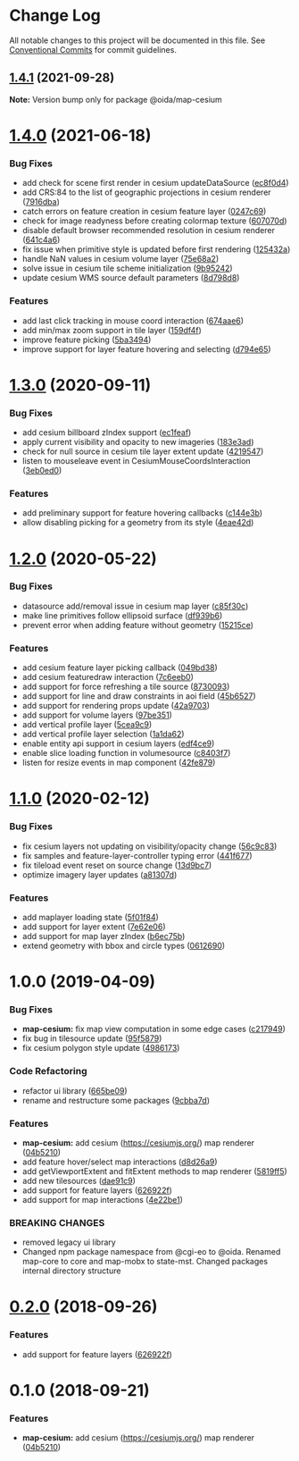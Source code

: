 # Change Log

All notable changes to this project will be documented in this file.
See [Conventional Commits](https://conventionalcommits.org) for commit guidelines.

## [1.4.1](https://gitlab.dev.eoss-cloud.it/frontend/oida/compare/@oida/map-cesium@1.4.0...@oida/map-cesium@1.4.1) (2021-09-28)

**Note:** Version bump only for package @oida/map-cesium





# [1.4.0](https://gitlab.dev.eoss-cloud.it/frontend/oida/compare/@oida/map-cesium@1.3.0...@oida/map-cesium@1.4.0) (2021-06-18)


### Bug Fixes

* add check for scene first render in cesium updateDataSource ([ec8f0d4](https://gitlab.dev.eoss-cloud.it/frontend/oida/commit/ec8f0d4883be8c9fe27f07ce8d98cff7ccfdbe83))
* add CRS:84 to the list of geographic projections in cesium renderer ([7916dba](https://gitlab.dev.eoss-cloud.it/frontend/oida/commit/7916dba6cc74c9e4cf3af030f1e930601aec3afd))
* catch errors on feature creation in cesium feature layer ([0247c69](https://gitlab.dev.eoss-cloud.it/frontend/oida/commit/0247c696d5d2554e716d783fda43900102dd3a02))
* check for image readyness before creating colormap texture ([607070d](https://gitlab.dev.eoss-cloud.it/frontend/oida/commit/607070dadd7e516d2907f4ac9067cadcd2518e70))
* disable default browser recommended resolution in cesium renderer ([641c4a6](https://gitlab.dev.eoss-cloud.it/frontend/oida/commit/641c4a610034db842a15e4ed155664feaa7d9517))
* fix issue when primitive style is updated before first rendering ([125432a](https://gitlab.dev.eoss-cloud.it/frontend/oida/commit/125432ab1f769b48196323188c62a3d2f687843f))
* handle NaN values in cesium volume layer ([75e68a2](https://gitlab.dev.eoss-cloud.it/frontend/oida/commit/75e68a2fbefe7e2bd9541595ea7b7ffd80e0548e))
* solve issue in cesium tile scheme initialization ([9b95242](https://gitlab.dev.eoss-cloud.it/frontend/oida/commit/9b95242c7b50defd4173212f9e46e6a74b22be31))
* update cesium WMS source default parameters ([8d798d8](https://gitlab.dev.eoss-cloud.it/frontend/oida/commit/8d798d81ee99a799223634dea5d3dda3af22ddda))


### Features

* add last click tracking in mouse coord interaction ([674aae6](https://gitlab.dev.eoss-cloud.it/frontend/oida/commit/674aae6cce3a842e7b7e6272212fe1addd0b778e))
* add min/max zoom support in tile layer ([159df4f](https://gitlab.dev.eoss-cloud.it/frontend/oida/commit/159df4f729d81c3326a2b5e30c92e233701eddfc))
* improve feature picking ([5ba3494](https://gitlab.dev.eoss-cloud.it/frontend/oida/commit/5ba3494454f8708d5a6ac14f201cfdcc0a820313))
* improve support for layer feature hovering and selecting ([d794e65](https://gitlab.dev.eoss-cloud.it/frontend/oida/commit/d794e65b8eb6adea2b5badbb5400cc62882f4b27))





# [1.3.0](https://gitlab.dev.eoss-cloud.it/frontend/oida/compare/@oida/map-cesium@1.2.0...@oida/map-cesium@1.3.0) (2020-09-11)


### Bug Fixes

* add cesium billboard zIndex support ([ec1feaf](https://gitlab.dev.eoss-cloud.it/frontend/oida/commit/ec1feafbaca802bb300f8a1e8f98eb8833953f80))
* apply current visibility and opacity to new imageries ([183e3ad](https://gitlab.dev.eoss-cloud.it/frontend/oida/commit/183e3ada31c38e592ed574dc1c670e3466e49b8c))
* check for null source in cesium tile layer extent update ([4219547](https://gitlab.dev.eoss-cloud.it/frontend/oida/commit/42195479774f7c71f21aee821ecc80767cee61b1))
* listen to mouseleave event in CesiumMouseCoordsInteraction ([3eb0ed0](https://gitlab.dev.eoss-cloud.it/frontend/oida/commit/3eb0ed00f88fd78145572ffd01682c1680e9186e))


### Features

* add preliminary support for feature hovering callbacks ([c144e3b](https://gitlab.dev.eoss-cloud.it/frontend/oida/commit/c144e3b520ddfba078bd0f441e81c1a408abe16d))
* allow disabling picking for a geometry from its style ([4eae42d](https://gitlab.dev.eoss-cloud.it/frontend/oida/commit/4eae42d24a23e9149ac579bc5a9bfd5a1cd09277))





# [1.2.0](https://gitlab.dev.eoss-cloud.it/frontend/oida/compare/@oida/map-cesium@1.1.0...@oida/map-cesium@1.2.0) (2020-05-22)


### Bug Fixes

* datasource add/removal issue in cesium map layer ([c85f30c](https://gitlab.dev.eoss-cloud.it/frontend/oida/commit/c85f30cc0e42cd9a5883c7de760361248101a651))
* make line primitives follow ellipsoid surface ([df939b6](https://gitlab.dev.eoss-cloud.it/frontend/oida/commit/df939b64ad3d1bb617ef57e648b27f1b8bc7bb54))
* prevent error when adding feature without geometry ([15215ce](https://gitlab.dev.eoss-cloud.it/frontend/oida/commit/15215ce51962e9f1dc71599d3d02076c2d2eb215))


### Features

* add cesium feature layer picking callback ([049bd38](https://gitlab.dev.eoss-cloud.it/frontend/oida/commit/049bd380eb06fb0a029d3e1c1db299b478ee9432))
* add cesium featuredraw interaction ([7c6eeb0](https://gitlab.dev.eoss-cloud.it/frontend/oida/commit/7c6eeb06316f44da41aee29c53cbaa9470c42e89))
* add support for force refreshing a tile source ([8730093](https://gitlab.dev.eoss-cloud.it/frontend/oida/commit/87300931e5896b42108508ecefbd0f09292ba8c1))
* add support for line and draw constraints in aoi field ([45b6527](https://gitlab.dev.eoss-cloud.it/frontend/oida/commit/45b6527e3ae17e0958828f50da32228acd27846b))
* add support for rendering props update ([42a9703](https://gitlab.dev.eoss-cloud.it/frontend/oida/commit/42a97032ac9a5ba3071809a217e64d4c6e847d2a))
* add support for volume layers ([97be351](https://gitlab.dev.eoss-cloud.it/frontend/oida/commit/97be351670c9d5fe38ab9a707d04722f5c874790))
* add vertical profile layer ([5cea9c9](https://gitlab.dev.eoss-cloud.it/frontend/oida/commit/5cea9c99a25412ee795fc869398f670ea43d8320))
* add vertical profile layer selection ([1a1da62](https://gitlab.dev.eoss-cloud.it/frontend/oida/commit/1a1da62589d3ac33267ce5a26dab571f71c47f55))
* enable entity api support in cesium layers ([edf4ce9](https://gitlab.dev.eoss-cloud.it/frontend/oida/commit/edf4ce94186eee3c69470d599d7040071d19e97e))
* enable slice loading function in volumesource ([c8403f7](https://gitlab.dev.eoss-cloud.it/frontend/oida/commit/c8403f79ef4a9a99b18e27fd0d815ce11b50ae96))
* listen for resize events in map component ([42fe879](https://gitlab.dev.eoss-cloud.it/frontend/oida/commit/42fe8791e757b4d0d82ef2fc55abdd916a2341b6))





# [1.1.0](https://gitlab.dev.eoss-cloud.it/frontend/oida/compare/@oida/map-cesium@1.0.0...@oida/map-cesium@1.1.0) (2020-02-12)


### Bug Fixes

* fix cesium layers not updating on visibility/opacity change ([56c9c83](https://gitlab.dev.eoss-cloud.it/frontend/oida/commit/56c9c832dda06049b6b56f2aa881a4d6d6847ff7))
* fix samples and feature-layer-controller typing error ([441f677](https://gitlab.dev.eoss-cloud.it/frontend/oida/commit/441f677df296dba458e536702dcde3e16966ecbb))
* fix tileload event reset on source change ([13d9bc7](https://gitlab.dev.eoss-cloud.it/frontend/oida/commit/13d9bc75167dc3bdaa5cc6c4e0a1e070b8dff727))
* optimize imagery layer updates ([a81307d](https://gitlab.dev.eoss-cloud.it/frontend/oida/commit/a81307d809587786a89ed9b1dc7fb6840893cc6b))


### Features

* add maplayer loading state ([5f01f84](https://gitlab.dev.eoss-cloud.it/frontend/oida/commit/5f01f84c82d63dc55c6d13826988546c35e06335))
* add support for layer extent ([7e62e06](https://gitlab.dev.eoss-cloud.it/frontend/oida/commit/7e62e065e28573e11968ad848b20b922d40c3ab1))
* add support for map layer zIndex ([b6ec75b](https://gitlab.dev.eoss-cloud.it/frontend/oida/commit/b6ec75b3d4a3b53f5f59c34ce2c2156852265fbd))
* extend geometry with bbox and circle types ([0612690](https://gitlab.dev.eoss-cloud.it/frontend/oida/commit/0612690fdf26a53fd236d2de3d36a04953503043))





# 1.0.0 (2019-04-09)


### Bug Fixes

* **map-cesium:** fix map view computation in some edge cases ([c217949](https://gitlab.dev.eoss-cloud.it/frontend/oida/commit/c217949))
* fix bug in tilesource update ([95f5879](https://gitlab.dev.eoss-cloud.it/frontend/oida/commit/95f5879))
* fix cesium polygon style update ([4986173](https://gitlab.dev.eoss-cloud.it/frontend/oida/commit/4986173))


### Code Refactoring

* refactor ui library ([665be09](https://gitlab.dev.eoss-cloud.it/frontend/oida/commit/665be09))
* rename and restructure some packages ([9cbba7d](https://gitlab.dev.eoss-cloud.it/frontend/oida/commit/9cbba7d))


### Features

* **map-cesium:** add cesium (https://cesiumjs.org/) map renderer ([04b5210](https://gitlab.dev.eoss-cloud.it/frontend/oida/commit/04b5210))
* add feature hover/select map interactions ([d8d26a9](https://gitlab.dev.eoss-cloud.it/frontend/oida/commit/d8d26a9))
* add getViewportExtent and fitExtent methods to map renderer ([5819ff5](https://gitlab.dev.eoss-cloud.it/frontend/oida/commit/5819ff5))
* add new tilesources ([dae91c9](https://gitlab.dev.eoss-cloud.it/frontend/oida/commit/dae91c9))
* add support for feature layers ([626922f](https://gitlab.dev.eoss-cloud.it/frontend/oida/commit/626922f))
* add support for map interactions ([4e22be1](https://gitlab.dev.eoss-cloud.it/frontend/oida/commit/4e22be1))


### BREAKING CHANGES

* removed legacy ui library
* Changed npm package namespace from @cgi-eo to @oida. Renamed map-core to core and
map-mobx to state-mst. Changed packages internal directory structure





<a name="0.2.0"></a>
# [0.2.0](https://gitlab.dev.eoss-cloud.it/frontend/oida/compare/@cgi-eo/map-cesium@0.1.0...@cgi-eo/map-cesium@0.2.0) (2018-09-26)


### Features

* add support for feature layers ([626922f](https://gitlab.dev.eoss-cloud.it/frontend/oida/commit/626922f))





<a name="0.1.0"></a>
# 0.1.0 (2018-09-21)


### Features

* **map-cesium:** add cesium (https://cesiumjs.org/) map renderer ([04b5210](https://gitlab.dev.eoss-cloud.it/frontend/oida/commit/04b5210))
